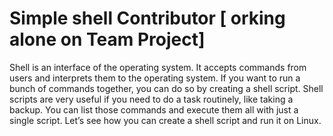 # Simple shell Contributor [ orking alone on Team Project]

Shell is an interface of the operating system. It accepts commands from users and interprets them to the operating system. If you want to run a bunch of commands together, you can do so by creating a shell script. Shell scripts are very useful if you need to do a task routinely, like taking a backup.
You can list those commands and execute them all with just a single script. 
Let’s see how you can create a shell script and run it on Linux.
